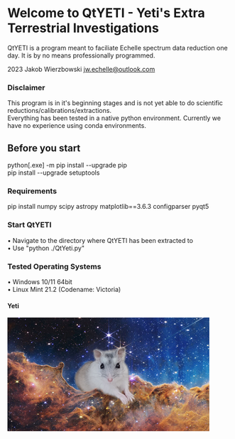 # Welcome to QtYETI - Yeti's Extra Terrestrial Investigations
QtYETI is a program meant to faciliate Echelle spectrum data reduction one day.
It is by no means professionally programmed.

2023 Jakob Wierzbowski <jw.echelle@outlook.com>

### Disclaimer
This program is in it's beginning stages and is not yet able to do scientific reductions/calibrations/extractions.  
Everything has been tested in a native python environment. Currently we have no experience using conda environments.

## Before you start
python[.exe] -m pip install --upgrade pip  
pip install --upgrade setuptools

### Requirements
pip install 
numpy
scipy
astropy
matplotlib==3.6.3
configparser
pyqt5

### Start QtYETI
• Navigate to the directory where QtYETI has been extracted to  
• Use "python ./QtYeti.py"  

### Tested Operating Systems
• Windows 10/11 64bit  
• Linux Mint 21.2 (Codename: Victoria)  

#### Yeti
<a href="URL_REDIRECT" target="blank"><img align="center" src="qt_yeti/yeti.png" height="256" /></a>
